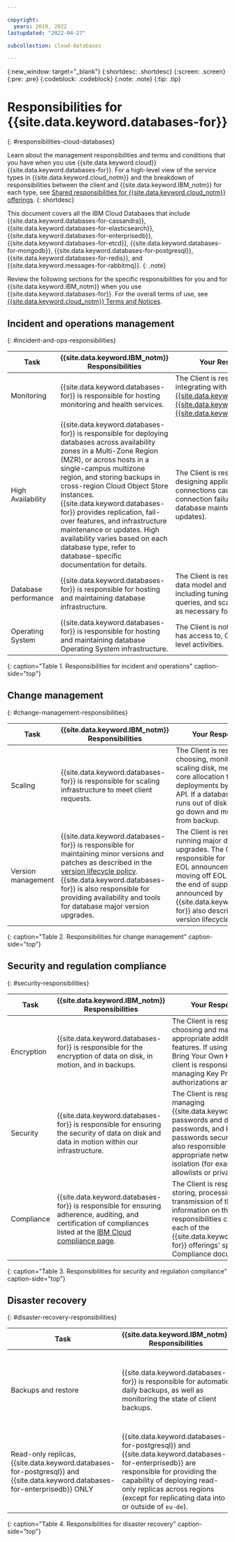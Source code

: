 ```yaml
---

copyright:
  years: 2019, 2022
lastupdated: "2022-04-27"

subcollection: cloud-databases

---
```


{:new_window: target="_blank"}
{:shortdesc: .shortdesc}
{:screen: .screen}
{:pre: .pre}
{:codeblock: .codeblock}
{:note: .note}
{:tip: .tip}

# Responsibilities for {{site.data.keyword.databases-for}}
{: #responsibilities-cloud-databases}

Learn about the management responsibilities and terms and conditions that you have when you use {{site.data.keyword.cloud}} {{site.data.keyword.databases-for}}. For a high-level view of the service types in {{site.data.keyword.cloud_notm}} and the breakdown of responsibilities between the client and {{site.data.keyword.IBM_notm}} for each type, see [Shared responsibilities for {{site.data.keyword.cloud_notm}} offerings](/docs/overview?topic=overview-shared-responsibilities).
{: shortdesc}

This document covers all the IBM Cloud Databases that include {{site.data.keyword.databases-for-cassandra}}, {{site.data.keyword.databases-for-elasticsearch}}, {{site.data.keyword.databases-for-enterprisedb}}, {{site.data.keyword.databases-for-etcd}}, {{site.data.keyword.databases-for-mongodb}}, {{site.data.keyword.databases-for-postgresql}}, {{site.data.keyword.databases-for-redis}}, and {{site.data.keyword.messages-for-rabbitmq}}.
{: .note}

Review the following sections for the specific responsibilities for you and for {{site.data.keyword.IBM_notm}} when you use {{site.data.keyword.databases-for}}. For the overall terms of use, see [{{site.data.keyword.cloud_notm}} Terms and Notices](/docs/overview/terms-of-use?topic=overview-terms).

## Incident and operations management
{: #incident-and-ops-responsibilities}

| Task | {{site.data.keyword.IBM_notm}} Responsibilities | Your Responsibilities |
|----------|-----------------------|--------|
|Monitoring| {{site.data.keyword.databases-for}} is responsible for hosting monitoring and health services. | The Client is responsible for integrating with the [{{site.data.keyword.monitoringfull}}](/docs/monitoring?topic=monitoring-platform_metrics_enabling), [{{site.data.keyword.at_full}}](/docs/cloud-databases?topic=cloud-databases-activity-tracker), or [{{site.data.keyword.loganalysisfull}}](/docs/cloud-databases?topic=cloud-databases-logging). |
|High Availability| {{site.data.keyword.databases-for}} is responsible for deploying databases across availability zones in a Multi-Zone Region (MZR), or across hosts in a single-campus multizone region, and storing backups in cross-region Cloud Object Store instances. {{site.data.keyword.databases-for}} provides replication, fail-over features, and infrastructure maintenance or updates. High availability varies based on each database type, refer to database-specific documentation for details. | The Client is responsible for designing application logic to retry connections caused by temporary connection failures (during regular database maintenance and updates).|
|Database performance | {{site.data.keyword.databases-for}} is responsible for hosting and maintaining database infrastructure. | The Client is responsible for the data model and performance, including tuning the data model, queries, and scaling the database as necessary for application needs. |
|Operating System | {{site.data.keyword.databases-for}} is responsible for hosting and maintaining database Operating System infrastructure. | The Client is not responsible for, nor has access to, Operating System level activities. |
{: caption="Table 1. Responsibilities for incident and operations" caption-side="top"}

## Change management
{: #change-management-responsibilities}

| Task | {{site.data.keyword.IBM_notm}} Responsibilities | Your Responsibilities |
|----------|-----------------------|--------|
|Scaling| {{site.data.keyword.databases-for}} is responsible for scaling infrastructure to meet client requests. | The Client is responsible for choosing, monitoring, and scaling disk, memory, and CPU core allocation for their deployments by using the UI or API. If a database deployment runs out of disk space, it might go down and must be restored from backup. |
|Version management | {{site.data.keyword.databases-for}} is responsible for maintaining minor versions and patches as described in the [version lifecycle policy](/docs/cloud-databases?topic=cloud-databases-versioning-policy). {{site.data.keyword.databases-for}} is also responsible for providing availability and tools for database major version upgrades. | The Client is responsible for running major database version upgrades. The Client is also responsible for monitoring for EOL announcements and moving off EOL versions before the end of support date that is announced by {{site.data.keyword.databases-for}} also described in the version lifecycle policy.|
{: caption="Table 2. Responsibilities for change management" caption-side="top"}

## Security and regulation compliance
{: #security-responsibilities}

| Task | {{site.data.keyword.IBM_notm}} Responsibilities | Your Responsibilities |
|----------|-----------------------|--------|
|Encryption| {{site.data.keyword.databases-for}} is responsible for the encryption of data on disk, in motion, and in backups. | The Client is responsible for choosing and managing appropriate additional security features. If using Key Protect and Bring Your Own Key (BYOK), the client is responsible for managing Key Protect authorizations and keys. |
|Security| {{site.data.keyword.databases-for}} is responsible for ensuring the security of data on disk and data in motion within our infrastructure. | The Client is responsible for managing {{site.data.keyword.cloud_notm}} passwords and database passwords, and keeping passwords secure. The Client is also responsible for configuring appropriate network security or isolation (for example, IP allowlists or private endpoints). |
|Compliance| {{site.data.keyword.databases-for}} is responsible for ensuring adherence, auditing, and certification of compliances listed at the [IBM Cloud compliance page](https://www.ibm.com/cloud/compliance/industry). | The Client is responsible for the storing, processing, and transmission of their data. More information on these specific responsibilities can be found in each of the {{site.data.keyword.databases-for}} offerings' specific Security Compliance documentation. |
{: caption="Table 3. Responsibilities for security and regulation compliance" caption-side="top"}

## Disaster recovery
{: #disaster-recovery-responsibilities}

| Task | {{site.data.keyword.IBM_notm}} Responsibilities | Your Responsibilities |
|----------|-----------------------|--------|
|Backups and restore| {{site.data.keyword.databases-for}} is responsible for automatic daily backups, as well as monitoring the state of client backups.| The Client is responsible for restoration, timeliness, validity of backups, and alerting of failed backups via [{{site.data.keyword.at_full}}](/docs/cloud-databases?topic=cloud-databases-activity-tracker.) More information can be found in the [Backup and Restore documentation](/docs/cloud-databases?topic=cloud-databases-dashboard-backups).|
|Read-only replicas, {{site.data.keyword.databases-for-postgresql}} and {{site.data.keyword.databases-for-enterprisedb}} ONLY| {{site.data.keyword.databases-for-postgresql}} and {{site.data.keyword.databases-for-enterprisedb}} are responsible for providing the capability of deploying read-only replicas across regions (except for replicating data into or outside of `eu-de`). | The Client is responsible for provisioning, configuring, monitoring, and promoting read-only replicas. |
{: caption="Table 4. Responsibilities for disaster recovery" caption-side="top"}

